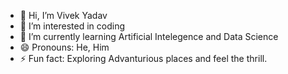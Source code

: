 - 👋 Hi, I’m Vivek Yadav
- 👀 I’m interested in coding
- 🌱 I’m currently learning Artificial Intelegence and Data Science
- 😄 Pronouns: He, Him
- ⚡ Fun fact: Exploring Advanturious places and feel the thrill.

<!---
it is a ✨ special ✨ repository because its `README.md` (this file) appears on your GitHub profile.
You can click the Preview link to take a look at your changes.
--->
